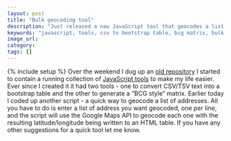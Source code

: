 ```yaml
---
layout: post
title: "Bulk geocoding tool"
description: "Just released a new JavaScript tool that geocodes a list of addresses."
keywords: "javascript, tools, csv to bootstrap table, bcg matrix, bulk geocoding"
image_url:
category:
tags: []
---
```

{% include setup %}
Over the weekend I dug up an <a href="https://github.com/dangoldin/js-tools" target="_blank">old repository</a> I started to contain a running collection of <a href="https://dangoldin.github.io/js-tools/" target="_blank">JavaScript tools</a> to make my life easier. Ever since I created it it had two tools - one to convert CSV/TSV text into a bootstrap table and the other to generate a “BCG style” matrix. Earlier today I coded up another script - a quick way to geocode a list of addresses. All you have to do is enter a list of address you want geocoded, one per line, and the script will use the Google Maps API to geocode each one with the resulting latitude/longitude being written to an HTML table. If you have any other suggestions for a quick tool let me know.
